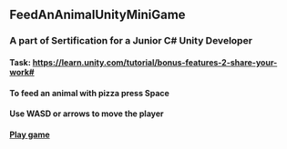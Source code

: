 ## FeedAnAnimalUnityMiniGame

### A part of Sertification for a Junior C# Unity Developer
#### Task: https://learn.unity.com/tutorial/bonus-features-2-share-your-work#
#### To feed an animal with pizza press Space
#### Use WASD or arrows to move the player

#### [Play game](https://play.unity.com/en/games/7a2faa67-18d6-48ec-8aa3-15b9ea2d3d48/feed-an-animal-unity-learn)
